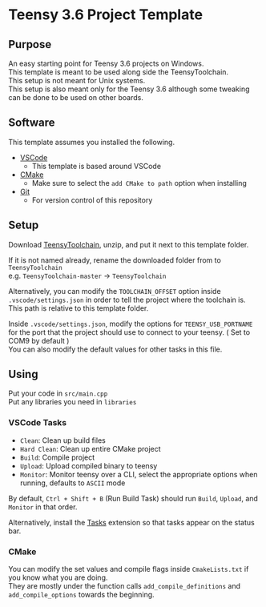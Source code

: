 Teensy 3.6 Project Template
===========================
 
Purpose
-------

An easy starting point for Teensy 3.6 projects on Windows.  
This template is meant to be used along side the TeensyToolchain.  
This setup is not meant for Unix systems.  
This setup is also meant only for the Teensy 3.6 although some tweaking can be done to be used on other boards.

Software
-----

This template assumes you installed the following.

- [VSCode](https://code.visualstudio.com/)
  - This template is based around VSCode
- [CMake](https://cmake.org/download/)
  - Make sure to select the `add CMake to path` option when installing
- [Git](https://git-scm.com/download)
  - For version control of this repository

Setup
-----

Download [TeensyToolchain](https://github.com/LeHuman/TeensyToolchain), unzip, and put it next to this template folder.

If it is not named already, rename the downloaded folder from to `TeensyToolchain`  
e.g. `TeensyToolchain-master` -> `TeensyToolchain`

Alternatively, you can modify the `TOOLCHAIN_OFFSET` option inside `.vscode/settings.json` in order to tell the project where the toolchain is. This path is relative to this template folder.

Inside `.vscode/settings.json`, modify the options for `TEENSY_USB_PORTNAME` for the port that the project should use to connect to your teensy. ( Set to COM9 by default )  
You can also modify the default values for other tasks in this file.

Using
-----

Put your code in `src/main.cpp`  
Put any libraries you need in `libraries`

### VSCode Tasks

* `Clean`: Clean up build files
* `Hard Clean`: Clean up entire CMake project
* `Build`: Compile project
* `Upload`: Upload compiled binary to teensy
* `Monitor`: Monitor teensy over a CLI, select the appropriate options when running, defaults to `ASCII` mode

By default, `Ctrl + Shift + B` (Run Build Task) should run `Build`, `Upload`, and `Monitor` in that order.

Alternatively, install the [Tasks](https://marketplace.visualstudio.com/items?itemName=actboy168.tasks) extension so that tasks appear on the status bar.

### CMake

You can modify the set values and compile flags inside `CmakeLists.txt` if you know what you are doing.  
They are mostly under the function calls `add_compile_definitions` and `add_compile_options` towards the beginning.
